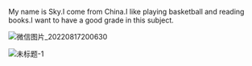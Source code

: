 <!DOCTYPE html>
<html>
<body>

<p>My name is Sky.I come from China.I like playing basketball and reading books.I want to have a good grade in this subject.</p >

</body>
</html>

![微信图片_20220817200630](https://user-images.githubusercontent.com/127078599/223122915-ff33cbfe-1b24-472b-a8ba-70d1c2685a16.jpg)


![未标题-1](https://user-images.githubusercontent.com/127078599/223132508-0401f10c-11cf-4292-a516-45804bff3bb3.jpg)
